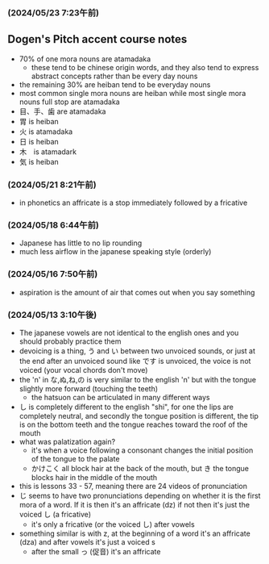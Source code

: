 ### (2024/05/23 7:23午前)
## Dogen's Pitch accent course notes
- 70% of one mora nouns are atamadaka
  - these tend to be chinese origin words, and they also tend to express abstract concepts rather than be every day nouns
- the remaining 30% are heiban tend to be everyday nouns
- most common single mora nouns are heiban while most single mora nouns full stop are atamadaka
- 目、手、歯 are atamadaka
- 胃 is heiban
- 火 is atamadaka
- 日 is heiban
- 木　is atamadark
- 気 is heiban


### (2024/05/21 8:21午前)
- in phonetics an affricate is a stop immediately followed by a fricative


### (2024/05/18 6:44午前)
- Japanese has little to no lip rounding
- much less airflow in the japanese speaking style (orderly)



### (2024/05/16 7:50午前)
- aspiration is the amount of air that comes out when you say something



### (2024/05/13 3:10午後)
- The japanese vowels are not identical to the english ones and you should probably practice them
- devoicing is a thing, う and い between two unvoiced sounds, or just at the end after an unvoiced sound like です is unvoiced, the voice is not voiced (your vocal chords don't move)
- the 'n' in な,ぬ,ね,の is very similar to the english 'n' but with the tongue slightly more forward (touching the teeth)
  - the hatsuon can be articulated in many different ways
- し is completely different to the english "shi", for one the lips are completely neutral, and secondly the tongue position is different, the tip is on the bottom teeth and the tongue reaches toward the roof of the mouth
- what was palatization again?
  - it's when a voice following a consonant changes the initial position of the tongue to the palate
  - かけこく all block hair at the back of the mouth, but き the tongue blocks hair in the middle of the mouth
- this is lessons 33 - 57, meaning there are 24 videos of pronunciation
- じ seems to have two pronunciations depending on whether it is the first mora of a word. If it is then it's an affricate (dz) if not then it's just the voiced し (a fricative)
  - it's only a fricative (or the voiced し) after vowels
- something similar is with z, at the beginning of a word it's an affricate (dza) and after vowels it's just a voiced s
  - after the small っ (促音) it's an affricate

